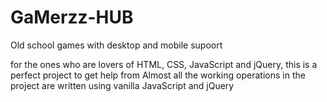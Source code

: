 # GaMerzz-HUB
Old school games with desktop and mobile supoort

for the ones who are lovers of HTML, CSS, JavaScript and jQuery, this is a perfect project to get help from 
Almost all the working operations in the project are written using vanilla JavaScript and jQuery
